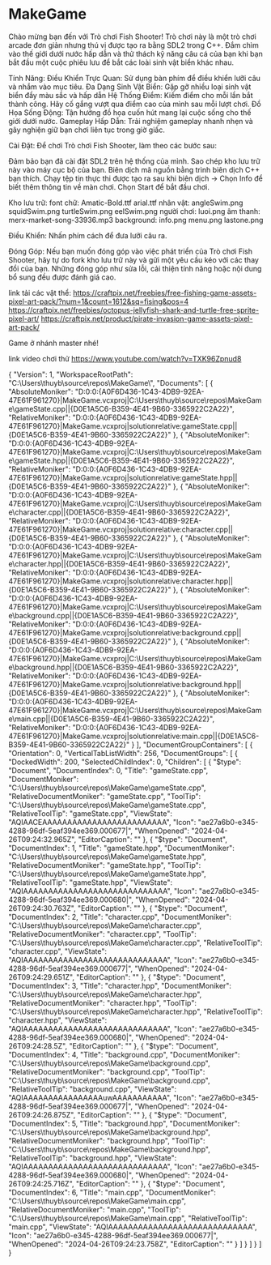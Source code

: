 # MakeGame
Chào mừng bạn đến với Trò chơi Fish Shooter! Trò chơi này là một trò chơi arcade đơn giản nhưng thú vị được tạo ra bằng SDL2 trong C++. Đắm chìm vào thế giới dưới nước hấp dẫn và thử thách kỹ năng câu cá của bạn khi bạn bắt đầu một cuộc phiêu lưu để bắt các loài sinh vật biển khác nhau.

Tính Năng:
Điều Khiển Trực Quan: Sử dụng bàn phím để điều khiển lưỡi câu và nhắm vào mục tiêu.
Đa Dạng Sinh Vật Biển: Gặp gỡ nhiều loại sinh vật biển đầy màu sắc và hấp dẫn
Hệ Thống Điểm: Kiếm điểm cho mỗi lần bắt thành công. Hãy cố gắng vượt qua điểm cao của mình sau mỗi lượt chơi.
Đồ Họa Sống Động: Tận hưởng đồ họa cuốn hút mang lại cuộc sống cho thế giới dưới nước.
Gameplay Hấp Dẫn: Trải nghiệm gameplay nhanh nhẹn và gây nghiện giữ bạn chơi liên tục trong giờ giấc.

Cài Đặt:
Để chơi Trò chơi Fish Shooter, làm theo các bước sau:

Đảm bảo bạn đã cài đặt SDL2 trên hệ thống của mình.
Sao chép kho lưu trữ này vào máy cục bộ của bạn.
Biên dịch mã nguồn bằng trình biên dịch C++ bạn thích.
Chạy tệp tin thực thi được tạo ra sau khi biên dịch -> Chọn Info để biết thêm thông tin về màn chơi. Chọn Start để bắt đầu chơi.

Kho lưu trữ:
font chữ:
Amatic-Bold.ttf
arial.ttf
nhân vật:
angleSwim.png
squidSwim.png
turtleSwim.png
eelSwim.png
người chơi:
luoi.png
âm thanh: merx-market-song-33936.mp3
background:
info.png
menu.png
lastone.png

Điều Khiển:
Nhấn phím cách để đưa lưỡi câu ra.

Đóng Góp:
Nếu bạn muốn đóng góp vào việc phát triển của Trò chơi Fish Shooter, hãy tự do fork kho lưu trữ này và gửi một yêu cầu kéo với các thay đổi của bạn. Những đóng góp như sửa lỗi, cải thiện tính năng hoặc nội dung bổ sung đều được đánh giá cao.


link tải các vật thể: https://craftpix.net/freebies/free-fishing-game-assets-pixel-art-pack/?num=1&count=1612&sq=fising&pos=4
                      https://craftpix.net/freebies/octopus-jellyfish-shark-and-turtle-free-sprite-pixel-art/
                      https://craftpix.net/product/pirate-invasion-game-assets-pixel-art-pack/


Game ở nhánh master nhé!


link video chơi thử https://www.youtube.com/watch?v=TXK96Zpnud8




{
  "Version": 1,
  "WorkspaceRootPath": "C:\\Users\\thuyb\\source\\repos\\MakeGame\\",
  "Documents": [
    {
      "AbsoluteMoniker": "D:0:0:{A0F6D436-1C43-4DB9-92EA-47E61F961270}|MakeGame.vcxproj|C:\\Users\\thuyb\\source\\repos\\MakeGame\\gameState.cpp||{D0E1A5C6-B359-4E41-9B60-3365922C2A22}",
      "RelativeMoniker": "D:0:0:{A0F6D436-1C43-4DB9-92EA-47E61F961270}|MakeGame.vcxproj|solutionrelative:gameState.cpp||{D0E1A5C6-B359-4E41-9B60-3365922C2A22}"
    },
    {
      "AbsoluteMoniker": "D:0:0:{A0F6D436-1C43-4DB9-92EA-47E61F961270}|MakeGame.vcxproj|C:\\Users\\thuyb\\source\\repos\\MakeGame\\gameState.hpp||{D0E1A5C6-B359-4E41-9B60-3365922C2A22}",
      "RelativeMoniker": "D:0:0:{A0F6D436-1C43-4DB9-92EA-47E61F961270}|MakeGame.vcxproj|solutionrelative:gameState.hpp||{D0E1A5C6-B359-4E41-9B60-3365922C2A22}"
    },
    {
      "AbsoluteMoniker": "D:0:0:{A0F6D436-1C43-4DB9-92EA-47E61F961270}|MakeGame.vcxproj|C:\\Users\\thuyb\\source\\repos\\MakeGame\\character.cpp||{D0E1A5C6-B359-4E41-9B60-3365922C2A22}",
      "RelativeMoniker": "D:0:0:{A0F6D436-1C43-4DB9-92EA-47E61F961270}|MakeGame.vcxproj|solutionrelative:character.cpp||{D0E1A5C6-B359-4E41-9B60-3365922C2A22}"
    },
    {
      "AbsoluteMoniker": "D:0:0:{A0F6D436-1C43-4DB9-92EA-47E61F961270}|MakeGame.vcxproj|C:\\Users\\thuyb\\source\\repos\\MakeGame\\character.hpp||{D0E1A5C6-B359-4E41-9B60-3365922C2A22}",
      "RelativeMoniker": "D:0:0:{A0F6D436-1C43-4DB9-92EA-47E61F961270}|MakeGame.vcxproj|solutionrelative:character.hpp||{D0E1A5C6-B359-4E41-9B60-3365922C2A22}"
    },
    {
      "AbsoluteMoniker": "D:0:0:{A0F6D436-1C43-4DB9-92EA-47E61F961270}|MakeGame.vcxproj|C:\\Users\\thuyb\\source\\repos\\MakeGame\\background.cpp||{D0E1A5C6-B359-4E41-9B60-3365922C2A22}",
      "RelativeMoniker": "D:0:0:{A0F6D436-1C43-4DB9-92EA-47E61F961270}|MakeGame.vcxproj|solutionrelative:background.cpp||{D0E1A5C6-B359-4E41-9B60-3365922C2A22}"
    },
    {
      "AbsoluteMoniker": "D:0:0:{A0F6D436-1C43-4DB9-92EA-47E61F961270}|MakeGame.vcxproj|C:\\Users\\thuyb\\source\\repos\\MakeGame\\background.hpp||{D0E1A5C6-B359-4E41-9B60-3365922C2A22}",
      "RelativeMoniker": "D:0:0:{A0F6D436-1C43-4DB9-92EA-47E61F961270}|MakeGame.vcxproj|solutionrelative:background.hpp||{D0E1A5C6-B359-4E41-9B60-3365922C2A22}"
    },
    {
      "AbsoluteMoniker": "D:0:0:{A0F6D436-1C43-4DB9-92EA-47E61F961270}|MakeGame.vcxproj|C:\\Users\\thuyb\\source\\repos\\MakeGame\\main.cpp||{D0E1A5C6-B359-4E41-9B60-3365922C2A22}",
      "RelativeMoniker": "D:0:0:{A0F6D436-1C43-4DB9-92EA-47E61F961270}|MakeGame.vcxproj|solutionrelative:main.cpp||{D0E1A5C6-B359-4E41-9B60-3365922C2A22}"
    }
  ],
  "DocumentGroupContainers": [
    {
      "Orientation": 0,
      "VerticalTabListWidth": 256,
      "DocumentGroups": [
        {
          "DockedWidth": 200,
          "SelectedChildIndex": 0,
          "Children": [
            {
              "$type": "Document",
              "DocumentIndex": 0,
              "Title": "gameState.cpp",
              "DocumentMoniker": "C:\\Users\\thuyb\\source\\repos\\MakeGame\\gameState.cpp",
              "RelativeDocumentMoniker": "gameState.cpp",
              "ToolTip": "C:\\Users\\thuyb\\source\\repos\\MakeGame\\gameState.cpp",
              "RelativeToolTip": "gameState.cpp",
              "ViewState": "AQIAACEAAAAAAAAAAAAAAAAAAAAAAAAA",
              "Icon": "ae27a6b0-e345-4288-96df-5eaf394ee369.000677|",
              "WhenOpened": "2024-04-26T09:24:32.965Z",
              "EditorCaption": ""
            },
            {
              "$type": "Document",
              "DocumentIndex": 1,
              "Title": "gameState.hpp",
              "DocumentMoniker": "C:\\Users\\thuyb\\source\\repos\\MakeGame\\gameState.hpp",
              "RelativeDocumentMoniker": "gameState.hpp",
              "ToolTip": "C:\\Users\\thuyb\\source\\repos\\MakeGame\\gameState.hpp",
              "RelativeToolTip": "gameState.hpp",
              "ViewState": "AQIAAAAAAAAAAAAAAAAAAAAAAAAAAAAA",
              "Icon": "ae27a6b0-e345-4288-96df-5eaf394ee369.000680|",
              "WhenOpened": "2024-04-26T09:24:30.763Z",
              "EditorCaption": ""
            },
            {
              "$type": "Document",
              "DocumentIndex": 2,
              "Title": "character.cpp",
              "DocumentMoniker": "C:\\Users\\thuyb\\source\\repos\\MakeGame\\character.cpp",
              "RelativeDocumentMoniker": "character.cpp",
              "ToolTip": "C:\\Users\\thuyb\\source\\repos\\MakeGame\\character.cpp",
              "RelativeToolTip": "character.cpp",
              "ViewState": "AQIAAAAAAAAAAAAAAAAAAAAAAAAAAAAA",
              "Icon": "ae27a6b0-e345-4288-96df-5eaf394ee369.000677|",
              "WhenOpened": "2024-04-26T09:24:29.651Z",
              "EditorCaption": ""
            },
            {
              "$type": "Document",
              "DocumentIndex": 3,
              "Title": "character.hpp",
              "DocumentMoniker": "C:\\Users\\thuyb\\source\\repos\\MakeGame\\character.hpp",
              "RelativeDocumentMoniker": "character.hpp",
              "ToolTip": "C:\\Users\\thuyb\\source\\repos\\MakeGame\\character.hpp",
              "RelativeToolTip": "character.hpp",
              "ViewState": "AQIAAAAAAAAAAAAAAAAAAAAAAAAAAAAA",
              "Icon": "ae27a6b0-e345-4288-96df-5eaf394ee369.000680|",
              "WhenOpened": "2024-04-26T09:24:28.5Z",
              "EditorCaption": ""
            },
            {
              "$type": "Document",
              "DocumentIndex": 4,
              "Title": "background.cpp",
              "DocumentMoniker": "C:\\Users\\thuyb\\source\\repos\\MakeGame\\background.cpp",
              "RelativeDocumentMoniker": "background.cpp",
              "ToolTip": "C:\\Users\\thuyb\\source\\repos\\MakeGame\\background.cpp",
              "RelativeToolTip": "background.cpp",
              "ViewState": "AQIAAAAAAAAAAAAAAAAuwAAAAAAAAAAA",
              "Icon": "ae27a6b0-e345-4288-96df-5eaf394ee369.000677|",
              "WhenOpened": "2024-04-26T09:24:26.875Z",
              "EditorCaption": ""
            },
            {
              "$type": "Document",
              "DocumentIndex": 5,
              "Title": "background.hpp",
              "DocumentMoniker": "C:\\Users\\thuyb\\source\\repos\\MakeGame\\background.hpp",
              "RelativeDocumentMoniker": "background.hpp",
              "ToolTip": "C:\\Users\\thuyb\\source\\repos\\MakeGame\\background.hpp",
              "RelativeToolTip": "background.hpp",
              "ViewState": "AQIAAAAAAAAAAAAAAAAAAAAAAAAAAAAA",
              "Icon": "ae27a6b0-e345-4288-96df-5eaf394ee369.000680|",
              "WhenOpened": "2024-04-26T09:24:25.716Z",
              "EditorCaption": ""
            },
            {
              "$type": "Document",
              "DocumentIndex": 6,
              "Title": "main.cpp",
              "DocumentMoniker": "C:\\Users\\thuyb\\source\\repos\\MakeGame\\main.cpp",
              "RelativeDocumentMoniker": "main.cpp",
              "ToolTip": "C:\\Users\\thuyb\\source\\repos\\MakeGame\\main.cpp",
              "RelativeToolTip": "main.cpp",
              "ViewState": "AQIAAAAAAAAAAAAAAAAAAAAAAAAAAAAA",
              "Icon": "ae27a6b0-e345-4288-96df-5eaf394ee369.000677|",
              "WhenOpened": "2024-04-26T09:24:23.758Z",
              "EditorCaption": ""
            }
          ]
        }
      ]
    }
  ]
}
